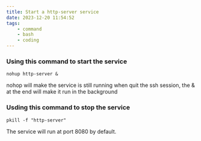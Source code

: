 ```yaml
---
title: Start a http-server service
date: 2023-12-20 11:54:52
tags:
    - command
    - bash
    - coding
---
```


### Using this command to start the service

```
nohup http-server &

```
nohop will make the service is still running when quit the ssh session, the & at the end will make it run in the background

### Usding this command to stop the service

```
pkill -f "http-server"

```
The service will run at port 8080 by default.